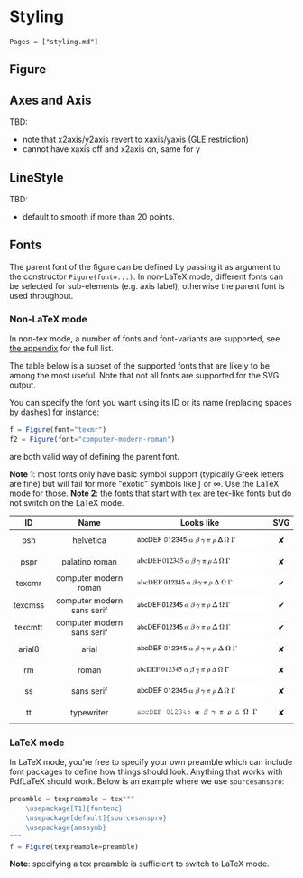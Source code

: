 # Styling

```@contents
Pages = ["styling.md"]
```

## Figure

## Axes and Axis

TBD:
- note that x2axis/y2axis revert to xaxis/yaxis (GLE restriction)
- cannot have xaxis off and x2axis on, same for y

## LineStyle

TBD:
- default to smooth if more than 20 points.

## Fonts

The parent font of the figure can be defined by passing it as argument to the constructor `Figure(font=...)`.
In non-LaTeX mode, different fonts can be selected for sub-elements (e.g. axis label); otherwise the parent font is used throughout.

### Non-LaTeX mode

In non-tex mode, a number of fonts and font-variants are supported, see [the appendix](/appendix/fonts/) for the full list.

The table below is a subset of the supported fonts that are likely to be among the most useful. Note that not all fonts are supported for the SVG output.

You can specify the font you want using its ID or its name (replacing spaces by dashes) for instance:

```julia
f = Figure(font="texmr")
f2 = Figure(font="computer-modern-roman")
```

are both valid way of defining the parent font.

**Note 1**: most fonts only have basic symbol support (typically Greek letters are fine) but will fail for more "exotic" symbols like ∫ or ∞. Use the  LaTeX mode for those.
**Note 2**: the fonts that start with `tex` are tex-like fonts but do not switch on the LaTeX mode.

| ID       | Name | Looks like | SVG   |
| :------: | :-----: | :--------: | :---: |
| psh  | helvetica | ![](../assets/fonts/psh.png)              |   ✘   |
| pspr  | palatino roman | ![](../assets/fonts/pspr.png)              |   ✘   |
| texcmr   | computer modern roman | ![](../assets/fonts/texcmr.png)       |   ✔   |
| texcmss  | computer modern sans serif | ![](../assets/fonts/texcmss.png)              |   ✔   |
| texcmtt  | computer modern sans serif | ![](../assets/fonts/texcmss.png)              |   ✔   |
| arial8  | arial | ![](../assets/fonts/arial8.png)              |   ✘   |
| rm       | roman   | ![](../assets/fonts/rm.png)                         |   ✘   |
| ss       | sans serif | ![](../assets/fonts/ss.png)                      |   ✘   |
| tt       | typewriter | ![](../assets/fonts/tt.png)                      |   ✘   |



### LaTeX mode

In LaTeX mode, you're free to specify your own preamble which can include font packages to define how things should look. Anything that works with PdfLaTeX should work.
Below is an example where we use `sourcesanspro`:

```julia
preamble = texpreamble = tex"""
    \usepackage[T1]{fontenc}
    \usepackage[default]{sourcesanspro}
    \usepackage{amssymb}
"""
f = Figure(texpreamble=preamble)
```

**Note**: specifying a tex preamble is sufficient to switch to LaTeX mode.
